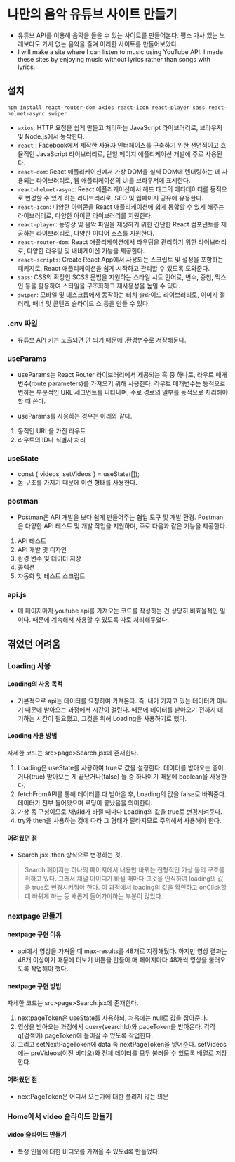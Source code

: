 # 나만의 음악 유튜브 사이트 만들기
- 유튜브 API를 이용해 음악을 들을 수 있는 사이트를 만들어본다.
평소 가사 있는 노래보다도 가사 없는 음악을 즐겨 이러한 사이트를 만들어보았다.
- I will make a site where I can listen to music using YouTube API.
I made these sites by enjoying music without lyrics rather than songs with lyrics.

## 설치
`npm install react-router-dom axios react-icon react-player sass react-helmet-async swiper`

- `axios`: HTTP 요청을 쉽게 만들고 처리하는 JavaScript 라이브러리로, 브라우저 및 Node.js에서 동작한다.
- `react` : Facebook에서 제작한 사용자 인터페이스를 구축하기 위한 선언적이고 효율적인 JavaScript 라이브러리로, 단일 페이지 애플리케이션 개발에 주로 사용된다.
- `react-dom`: React 애플리케이션에서 가상 DOM을 실제 DOM에 렌더링하는 데 사용되는 라이브러리로, 웹 애플리케이션의 UI를 브라우저에 표시한다.
- `react-helmet-async`: React 애플리케이션에서 헤드 태그의 메타데이터를 동적으로 변경할 수 있게 하는 라이브러리로, SEO 및 웹페이지 공유에 유용한다.
- `react-icon`: 다양한 아이콘을 React 애플리케이션에 쉽게 통합할 수 있게 해주는 라이브러리로, 다양한 아이콘 라이브러리를 지원한다.
- `react-player`: 동영상 및 음악 파일을 재생하기 위한 간단한 React 컴포넌트를 제공하는 라이브러리로, 다양한 미디어 소스를 지원한다.
- `react-router-dom`: React 애플리케이션에서 라우팅을 관리하기 위한 라이브러리로, 다양한 라우팅 및 내비게이션 기능을 제공한다.
- `react-scripts`: Create React App에서 사용되는 스크립트 및 설정을 포함하는 패키지로, React 애플리케이션을 쉽게 시작하고 관리할 수 있도록 도와준다.
- `sass`: CSS의 확장인 SCSS 문법을 지원하는 스타일 시트 언어로, 변수, 중첩, 믹스인 등을 활용하여 스타일을 구조화하고 재사용성을 높일 수 있다.
- `swiper`: 모바일 및 데스크톱에서 동작하는 터치 슬라이드 라이브러리로, 이미지 갤러리, 배너 및 콘텐츠 슬라이드 쇼 등을 만들 수 있다.

### .env 파일
- 유튜브 API 키는 노출되면 안 되기 때문에 .환경변수로 저장해둔다.

### useParams

- useParams는 React Router 라이브러리에서 제공되는 훅 중 하나로, 라우트 매개변수(route parameters)를 가져오기 위해 사용한다. 라우트 매개변수는 동적으로 변하는 부분적인 URL 세그먼트를 나타내며, 주로 경로의 일부를 동적으로 처리해야 할 때 쓴다.

-  useParams를 사용하는 경우는 아래와 같다.
1) 동적인 URL을 가진 라우트
2) 라우트의 ID나 식별자 처리

### useState 

- const { videos, setVideos } = useState([]);
- 돔 구조를 가지기 때문에 이런 형태를 사용한다.

### postman

- Postman은 API 개발을 보다 쉽게 만들어주는 협업 도구 및 개발 환경. Postman은 다양한 API 테스트 및 개발 작업을 지원하며, 주로 다음과 같은 기능을 제공한다.

1) API 테스트
2) API 개발 및 디자인
3) 환경 변수 및 데이터 저장
4) 콜렉션
5) 자동화 및 테스트 스크립트


### api.js

- 매 페이지마자 youtube api를 가져오는 코드를 작성하는 건 상당히 비효율적인 일이다. 때문에 계속해서 사용할 수 있도록 따로 처리해두었다.

## 겪었던 어려움

### Loading 사용
#### Loading의 사용 목적 
- 기본적으로 api는 데이터를 요청하여 가져온다. 즉, 내가 가지고 있는 데이터가 아니기 때문에 받아오는 과정에서 시간이 걸린다. 때문에 데이터를 받아오기 전까지 대기하는 시간이 필요했고, 그것을 위해 Loading을 사용하기로 했다. 

#### Loading 사용 방법
자세한 코드는 src>page>Search.jsx에 존재한다. 

1) Loading은 useState를 사용하여 true로 값을 설정한다. 데이터를 받아오는 중이거나(true) 받아오는 게 끝났거나(false) 둘 중 하나이기 때문에 boolean을 사용한다. 
2) fetchFromAPI를 통해 데이터를 다 받아온 후, Loading의 값을 false로 바꿔준다. 데이터가 전부 들어왔으며 로딩이 끝났음을 의미한다.
3) 가상 돔 구성이므로 채널Id가 바뀔 때마다 Loading의 값을 true로 변경시켜준다.
4) try와 then을 사용하는 것에 따라 그 형태가 달라지므로 주의해서 사용해야 한다.

#### 어려웠던 점

- Search.jsx .then 방식으로 변경하는 것.
> Search 페이지는 하나의 페이지에서 내용만 바뀌는 전형적인 가상 돔의 구조를 취하고 있다. 그래서 채널 아이디가 바뀔 때마다 그것을 인식하여 loading의 값을 true로 변경시켜줘야 한다. 이 과정에서 loading의 값을 확인하고 onClick할 때 바뀌게 하는 등 새롭게 들어가야하는 부분이 많았다.

### nextpage 만들기
#### nextpage 구현 이유 
- api에서 영상을 가져올 때 max-results를 48개로 지정해뒀다. 하지만 영상 결과는 48개 이상이기 때문에 더보기 버튼을 만들어 매 페이지마다 48개씩 영상을 불러오도록 작업해야 했다.

#### nextpage 구현 방법
자세한 코드는 src>page>Search.jsx에 존재한다. 

1) nextpageToken은 useState를 사용하되, 처음에는 null로 값을 잡아준다.
2) 영상을 받아오는 과정에서 query(searchId)와 pageToken을 받아온다. 각각 q(검색어) pageToken에 들어갈 수 있도록 작업한다.
3) 그리고 setNextPageToken에 data 속 nextPageToken을 넣어준다. setVideos에는 preVideos(이전 비디오)와 전체 데이터를 모두 불러올 수 있도록 배열로 저장한다.

#### 어려웠던 점
- nextPageToken은 어디서 오는가에 대한 풀리지 않는 의문

### Home에서 video 슬라이드 만들기
#### video 슬라이드 만들기
- 특정 인물에 대한 비디오를 가져올 수 있도d록 만들었다. 